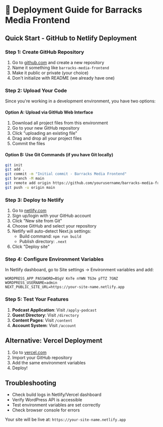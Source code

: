 # 🚀 Deployment Guide for Barracks Media Frontend

## Quick Start - GitHub to Netlify Deployment

### Step 1: Create GitHub Repository
1. Go to [github.com](https://github.com) and create a new repository
2. Name it something like `barracks-media-frontend`
3. Make it public or private (your choice)
4. Don't initialize with README (we already have one)

### Step 2: Upload Your Code
Since you're working in a development environment, you have two options:

#### Option A: Upload via GitHub Web Interface
1. Download all project files from this environment
2. Go to your new GitHub repository
3. Click "uploading an existing file"
4. Drag and drop all your project files
5. Commit the files

#### Option B: Use Git Commands (if you have Git locally)
```bash
git init
git add .
git commit -m "Initial commit - Barracks Media Frontend"
git branch -M main
git remote add origin https://github.com/yourusername/barracks-media-frontend.git
git push -u origin main
```

### Step 3: Deploy to Netlify
1. Go to [netlify.com](https://netlify.com)
2. Sign up/login with your GitHub account
3. Click "New site from Git"
4. Choose GitHub and select your repository
5. Netlify will auto-detect Next.js settings:
   - Build command: `npm run build`
   - Publish directory: `.next`
6. Click "Deploy site"

### Step 4: Configure Environment Variables
In Netlify dashboard, go to Site settings → Environment variables and add:

```
WORDPRESS_APP_PASSWORD=BSgV KnTe nYWN TG3e pTTZ 7GNZ
WORDPRESS_USERNAME=admin
NEXT_PUBLIC_SITE_URL=https://your-site-name.netlify.app
```

### Step 5: Test Your Features
1. **Podcast Application**: Visit `/apply-podcast`
2. **Guest Directory**: Visit `/directory`
3. **Content Pages**: Visit `/content`
4. **Account System**: Visit `/account`

## Alternative: Vercel Deployment
1. Go to [vercel.com](https://vercel.com)
2. Import your GitHub repository
3. Add the same environment variables
4. Deploy!

## Troubleshooting
- Check build logs in Netlify/Vercel dashboard
- Verify WordPress API is accessible
- Test environment variables are set correctly
- Check browser console for errors

Your site will be live at: `https://your-site-name.netlify.app`
